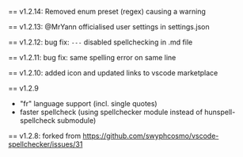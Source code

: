 == v1.2.14: Removed enum preset (regex) causing a warning

== v1.2.13: @MrYann officialised user settings in settings.json

== v1.2.12: bug fix: `---` disabled spellchecking in .md file

== v1.2.11: bug fix: same spelling error on same line

== v1.2.10: added icon and updated links to vscode marketplace

== v1.2.9
  * "fr" language support (incl. single quotes)
  * faster spellcheck (using spellchecker module instead of hunspell-spellcheck submodule)

== v1.2.8: forked from https://github.com/swyphcosmo/vscode-spellchecker/issues/31
